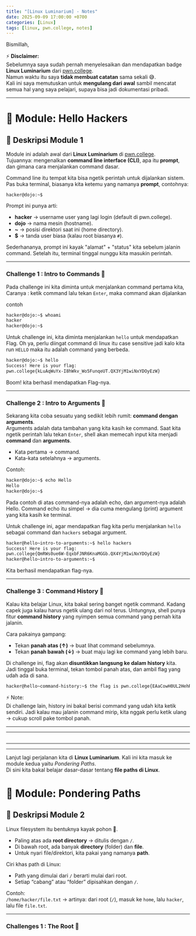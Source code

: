 ```yaml
---
title: "[Linux Luminarium] - Notes"
date: 2025-09-09 17:00:00 +0700
categories: [Linux]
tags: [linux, pwn.college, notes]
---
```


Bismillah,

⚡ **Disclaimer:**  
Sebelumnya saya sudah pernah menyelesaikan dan mendapatkan badge **Linux Luminarium** dari [pwn.college](https://pwn.college).  
Namun waktu itu saya **tidak membuat catatan** sama sekali 😅.  
Kali ini saya memutuskan untuk **mengulang dari awal** sambil mencatat semua hal yang saya pelajari, supaya bisa jadi dokumentasi pribadi.

---

# 🐧 Module: Hello Hackers

## 📌 Deskripsi Module 1

Module ini adalah awal dari **Linux Luminarium** di [pwn.college](https://pwn.college).  
Tujuannya: mengenalkan **command line interface (CLI)**, apa itu **prompt**, dan gimana cara menjalankan command dasar.

Command line itu tempat kita bisa ngetik perintah untuk dijalankan sistem.  
Pas buka terminal, biasanya kita ketemu yang namanya **prompt**, contohnya:

```text
hacker@dojo:~$
```

Prompt ini punya arti:

- **hacker** → username user yang lagi login (default di pwn.college).
- **dojo** → nama mesin (hostname).
- **~** → posisi direktori saat ini (home directory).
- **$** → tanda user biasa (kalau root biasanya `#`).

Sederhananya, prompt ini kayak "alamat" + "status" kita sebelum jalanin command.
Setelah itu, terminal tinggal nunggu kita masukin perintah.

---

### Challenge 1 : Intro to Commands 🧟

Pada challenge ini kita diminta untuk menjalankan command pertama kita,
Caranya : ketik command lalu tekan `Enter`, maka command akan dijalankan

contoh

```bash
hacker@dojo:~$ whoami
hacker
hacker@dojo:~$
```

Untuk challenge ini, kita diminta menjalankan `hello` untuk mendapatkan Flag. Oh ya, perlu diingat command di linux itu case sensitive jadi kalo kita run `HELLO` maka itu adalah command yang berbeda.

```bash
hacker@dojo:~$ hello
Success! Here is your flag:
pwn.college{kLuAqWuYx-I8hWkv_Wo5FunqeUT.QX3YjM1wiNxYDOyEzW}
```

Boom! kita berhasil mendapatkan Flag-nya.

---

### Challenge 2 : Intro to Arguments 🦾

Sekarang kita coba sesuatu yang sedikit lebih rumit: **command dengan arguments**.  
Arguments adalah data tambahan yang kita kasih ke command. Saat kita ngetik perintah lalu tekan `Enter`, shell akan memecah input kita menjadi **command** dan **arguments**.

- Kata pertama → command.
- Kata-kata setelahnya → arguments.

Contoh:

```bash
hacker@dojo:~$ echo Hello
Hello
hacker@dojo:~$
```

Pada contoh di atas command-nya adalah echo, dan argument-nya adalah Hello.
Command echo itu simpel → dia cuma mengulang (print) argument yang kita kasih ke terminal.

Untuk challenge ini, agar mendapatkan flag kita perlu menjalankan `hello` sebagai command dan `hackers` sebagai argument.

```bash
hacker@hello~intro-to-arguments:~$ hello hackers
Success! Here is your flag:
pwn.college{QmRWs0ue6W-EqxbFJNR6KnaMGGb.QX4YjM1wiNxYDOyEzW}
hacker@hello~intro-to-arguments:~$
```

Kita berhasil mendapatkan flag-nya.

---

### Challenge 3 : Command History 🎩

Kalau kita belajar Linux, kita bakal sering banget ngetik command. Kadang capek juga kalau harus ngetik ulang dari nol terus. Untungnya, shell punya fitur **command history** yang nyimpen semua command yang pernah kita jalanin.

Cara pakainya gampang:

- Tekan **panah atas (↑)** → buat lihat command sebelumnya.
- Tekan **panah bawah (↓)** → buat maju lagi ke command yang lebih baru.

Di challenge ini, flag akan **disuntikkan langsung ke dalam history** kita.  
Jadi tinggal buka terminal, tekan tombol panah atas, dan ambil flag yang udah ada di sana.

```bash
hacker@hello~command-history:~$ the flag is pwn.college{EAaCowH0UL2HehR98iJPGVmj1B3.0lNzEzNxwiNxYDOyEzW}
```

⚡ Note:  
Di challenge lain, history ini bakal berisi command yang udah kita ketik sendiri. Jadi kalau mau jalanin command mirip, kita nggak perlu ketik ulang → cukup scroll pake tombol panah.

---

---

##

##

---

---

Lanjut lagi perjalanan kita di **Linux Luminarium**. Kali ini kita masuk ke module kedua yaitu _Pondering Paths_.  
Di sini kita bakal belajar dasar-dasar tentang **file paths di Linux**.

# 🐧 Module: Pondering Paths

## 📌 Deskripsi Module 2

Linux filesystem itu bentuknya kayak pohon 🌳.

- Paling atas ada **root directory** → ditulis dengan `/`.
- Di bawah root, ada banyak **directory** (folder) dan **file**.
- Untuk nyari file/direktori, kita pakai yang namanya **path**.

Ciri khas path di Linux:

- Path yang dimulai dari `/` berarti mulai dari root.
- Setiap “cabang” atau “folder” dipisahkan dengan `/`.

Contoh:  
`/home/hacker/file.txt` → artinya: dari root (`/`), masuk ke `home`, lalu `hacker`, lalu file `file.txt`.

---

### Challenges 1 : The Root 🫚
